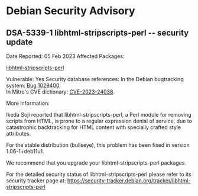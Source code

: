 
Debian Security Advisory
========================


DSA-5339-1 libhtml-stripscripts-perl -- security update
-------------------------------------------------------



Date Reported:
05 Feb 2023
Affected Packages:

[libhtml-stripscripts-perl](https://packages.debian.org/src:libhtml-stripscripts-perl)

Vulnerable:
Yes
Security database references:
In the Debian bugtracking system: [Bug 1029400](https://bugs.debian.org/cgi-bin/bugreport.cgi?bug=1029400).  
In Mitre's CVE dictionary: [CVE-2023-24038](https://security-tracker.debian.org/tracker/CVE-2023-24038).  

More information:

Ikeda Soji reported that libhtml-stripscripts-perl, a Perl module for
removing scripts from HTML, is prone to a regular expression denial of
service, due to catastrophic backtracking for HTML content with
specially crafted style attributes.


For the stable distribution (bullseye), this problem has been fixed in
version 1.06-1+deb11u1.


We recommend that you upgrade your libhtml-stripscripts-perl packages.


For the detailed security status of libhtml-stripscripts-perl please
refer to its security tracker page at:
<https://security-tracker.debian.org/tracker/libhtml-stripscripts-perl>





